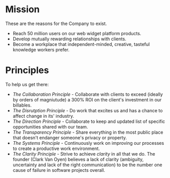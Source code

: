 
# Mission

These are the reasons for the Company to exist.

  * Reach 50 million users on our web widget platform products.
  * Develop mutually rewarding relationships with clients.
  * Become a workplace that independent-minded, creative, tasteful knowledge workers prefer.

# Principles

To help us get there:

  * _The Collaboration Principle_ - Collaborate with clients to exceed (ideally by orders of magniutude) a 300% ROI on the client's investment in our billables.
  * _The Disrutption Principle_ - Do work that excites us and has a chance to affect change in its' industry.
  * _The Direction Principle_ - Collaborate to keep and updated list of specific opportunities shared with our team.
  * _The Transparency Principle_ - Share everything in the most public place that doesn't endanger someone's privacy or property.
  * _The Systems Principle_ - Continuously work on improving our processes to create a productive work environment.
  * _The Clarity Principle_ - Strive to achieve *clarity* in all that we do. The founder (Clark Van Oyen) believes a lack of clarity (ambiguity, uncertainty and lack of the right communication) to be the number one cause of failure in software projects overall.
